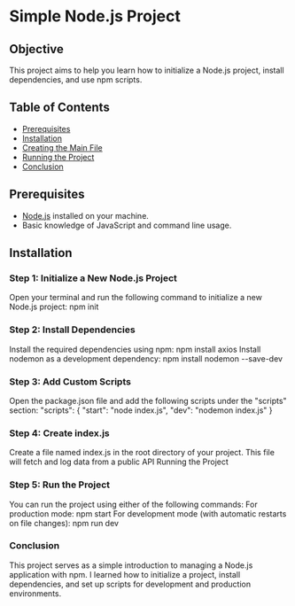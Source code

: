 # Simple Node.js Project

## Objective
This project aims to help you learn how to initialize a Node.js project, install dependencies, and use npm scripts.

## Table of Contents
- [Prerequisites](#prerequisites)
- [Installation](#installation)
- [Creating the Main File](#creating-the-main-file)
- [Running the Project](#running-the-project)
- [Conclusion](#conclusion)

## Prerequisites
- [Node.js](https://nodejs.org/) installed on your machine.
- Basic knowledge of JavaScript and command line usage.

## Installation

### Step 1: Initialize a New Node.js Project
Open your terminal and run the following command to initialize a new Node.js project:
npm init
### Step 2: Install Dependencies
Install the required dependencies using npm:
npm install axios
Install nodemon as a development dependency:
npm install nodemon --save-dev
### Step 3: Add Custom Scripts
Open the package.json file and add the following scripts under the "scripts" section:
"scripts": {
    "start": "node index.js",
    "dev": "nodemon index.js"
}
### Step 4: Create index.js
Create a file named index.js in the root directory of your project. This file will fetch and log data from a public API 
Running the Project
### Step 5: Run the Project
You can run the project using either of the following commands:
For production mode:
npm start
For development mode (with automatic restarts on file changes):
npm run dev
### Conclusion
This project serves as a simple introduction to managing a Node.js application with npm. I learned how to initialize a project, install dependencies, and set up scripts for development and production environments.


